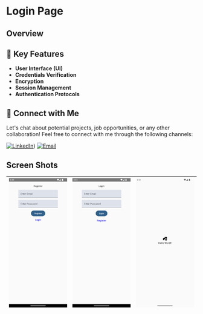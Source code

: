 # Login Page
## Overview

## 🚀 Key Features
- **User Interface (UI)**
- **Credentials Verification**
- **Encryption**
- **Session Management**
- **Authentication Protocols**

## 🤝 Connect with Me
Let's chat about potential projects, job opportunities, or any other collaboration! Feel free to connect with me through the following channels:

[![LinkedIn]([https://img.shields.io/badge/LinkedIn-Connect-blue?style=for-the-badge&logo=linkedin)](https://www.linkedin.com/in/muhammad-zohaib-imtiaz-dev/))
[![Email](https://img.shields.io/badge/Email-Drop%20a%20Message-red?style=for-the-badge&logo=gmail)](mailto:mzkhan9610@gmail.com)

## Screen Shots

| ![Screenshot 1](https://github.com/ZohaibKhanDev/LoginAuth/blob/master/assests/screenshots.txt/1.png) | ![Screenshot 2](https://github.com/ZohaibKhanDev/LoginAuth/blob/master/assests/screenshots.txt/2.png) | ![Screenshot 3](https://github.com/ZohaibKhanDev/LoginAuth/blob/master/assests/screenshots.txt/3.png) |
| --- | --- | --- |
